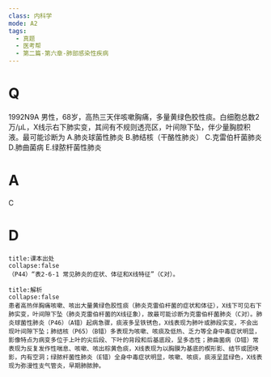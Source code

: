 ```yaml
---
class: 内科学
mode: A2
tags:
  - 真题
  - 医考帮
  - 第二篇-第六章-肺部感染性疾病
---
```


# Q
1992N9A 男性，68岁，高热三天伴咳嗽胸痛，多量黄绿色胶性痰。白细胞总数2万/μL，X线示右下肺实变，其间有不规则透亮区，叶间隙下坠，伴少量胸腔积液。最可能诊断为
A.肺炎球菌性肺炎
B.肺结核（干酪性肺炎）
C.克雷伯杆菌肺炎
D.肺曲菌病
E.绿脓杆菌性肺炎

# A
C
# D
```ad-note
title:课本出处
collapse:false
（P44）“表2-6-1 常见肺炎的症状、体征和X线特征”（C对）。
```

```ad-summary
title:解析
collapse:false
患者高热伴胸痛咳嗽、咳出大量黄绿色胶性痰（肺炎克雷伯杆菌的症状和体征），X线下可见右下肺实变，叶间隙下坠（肺炎克雷伯杆菌的X线征象），故最可能诊断为克雷伯杆菌肺炎（C对）。肺炎球菌性肺炎（P46）（A错）起病急骤，痰液多呈铁锈色，X线表现为肺叶或肺段实变，不会出现叶间隙下坠；肺结核（P65）（B错）多表现为咳嗽、咳痰及低热、乏力等全身中毒症状明显，影像特点为病变多位于上叶的尖后段、下叶的背段和后基底段，呈多态性；肺曲菌病（D错）常表现为反复发作性喘息、咳嗽、咳出棕黄色痰，X线表现为以胸膜为基底的楔形影、结节或团块影，内有空洞；绿脓杆菌性肺炎（E错）全身中毒症状明显，咳嗽、咳痰，痰液呈蓝绿色，X线表现为弥漫性支气管炎，早期肺脓肿。
```

